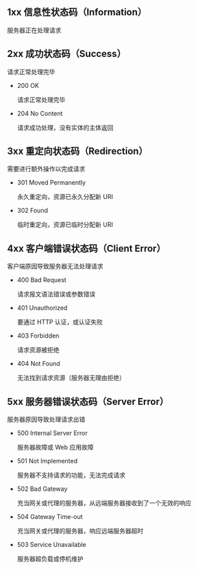 ## 1xx 信息性状态码（Information）

服务器正在处理请求

## 2xx 成功状态码（Success）

请求正常处理完毕

- 200 OK

  请求正常处理完毕

- 204 No Content

  请求成功处理，没有实体的主体返回

## 3xx 重定向状态码（Redirection）

需要进行额外操作以完成请求

- 301 Moved Permanently

  永久重定向，资源已永久分配新 URI

- 302 Found

  临时重定向，资源已临时分配新 URI

## 4xx 客户端错误状态码（Client Error）

客户端原因导致服务器无法处理请求

- 400 Bad Request

  请求报文语法错误或参数错误

- 401 Unauthorized

  要通过 HTTP 认证，或认证失败

- 403 Forbidden

  请求资源被拒绝

- 404 Not Found

  无法找到请求资源（服务器无理由拒绝）

## 5xx 服务器错误状态码（Server Error）

服务器原因导致处理请求出错

- 500 Internal Server Error

  服务器故障或 Web 应用故障

- 501 Not Implemented

  服务器不支持请求的功能，无法完成请求

- 502 Bad Gateway

  充当网关或代理的服务器，从远端服务器接收到了一个无效的响应

- 504 Gateway Time-out

  充当网关或代理的服务器，响应远端服务器超时

- 503 Service Unavailable

  服务器超负载或停机维护
